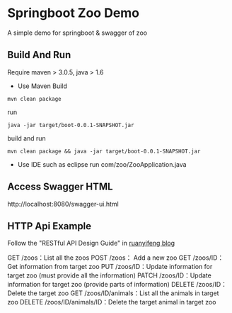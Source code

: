 # Springboot Zoo Demo
A simple demo for springboot & swagger of zoo

Build And Run
-------------
Require maven > 3.0.5, java > 1.6

* Use Maven
Build
```
mvn clean package
```
run
```
java -jar target/boot-0.0.1-SNAPSHOT.jar
```
build and run
```
mvn clean package && java -jar target/boot-0.0.1-SNAPSHOT.jar
```

* Use IDE such as eclipse
run com/zoo/ZooApplication.java

Access Swagger HTML
-------------
http://localhost:8080/swagger-ui.html

HTTP Api Example
-------------
Follow the "RESTful API Design Guide" in [ruanyifeng blog](http://www.ruanyifeng.com/blog/2014/05/restful_api.html "http://www.ruanyifeng.com/blog/2014/05/restful_api.html")

  GET /zoos：List all the zoos
  POST /zoos： Add a new zoo
  GET /zoos/ID：Get information from target zoo
  PUT /zoos/ID：Update information for target zoo (must provide all the information)
  PATCH /zoos/ID：Update information for target zoo (provide parts of information)
  DELETE /zoos/ID：Delete the target zoo
  GET /zoos/ID/animals：List all the animals in target zoo
  DELETE /zoos/ID/animals/ID：Delete the target animal in target zoo
